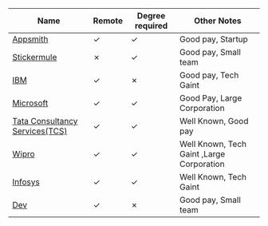 Name|Remote|Degree required|Other Notes
-|-|-|-
[Appsmith](https://github.com/draco-malfoy/StartHub/blob/main/Appsmith.md)|&check;|&check;|Good pay, Startup
[Stickermule](https://github.com/draco-malfoy/StartHub/blob/main/Stickermule.md)|&cross;|&check;|Good pay, Small team
[IBM](https://github.com/pv24/StartHub/blob/patch-1/IBM.md)|&check;|&cross;|Good pay, Tech Gaint
[Microsoft](https://www.microsoft.com/en-in)|&check;|&check;|Good Pay, Large Corporation
[Tata Consultancy Services(TCS)](https://github.com/draco-malfoy/StartHub/blob/main/Tata_Consultancy_Services(TCS).md)|&check;|&check;|Well Known, Good pay
[Wipro](https://github.com/pv24/StartHub/blob/patch-1/Wipro.md)|&check;|&check;|Well Known, Tech Gaint ,Large Corporation
[Infosys](https://github.com/pv24/StartHub/blob/patch-1/Infosys.md)|&check;|&check;|Well Known, Tech Gaint 
[Dev](https://github.com/Lkleindesigns/StartHub/blob/main/Dev.md)|&check;|&cross;|Good pay, Small team
